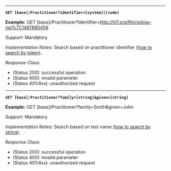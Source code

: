 


-----------

**`GET [base]/Practitioner?identifier=[system]|[code]`**

**Example:** GET [base]/Practitioner?identifier=http://hl7.org/fhir/sid/us-npi%7C1497860456

*Support:* Mandatory

*Implementation Notes:*  Search based on practitioner identifier  [(how to search by token)].

*Response Class:*

-   (Status 200): successful operation
-   (Status 400): invalid parameter
-   (Status 401/4xx): unauthorized request

-----------


**`GET [base]/Practitioner?family=[string]&given=[string]`**

**Example:** GET [base]/Practitioner?family=Smith&given=John

*Support:* Mandatory

*Implementation Notes:* Search based on text name [(how to search by string)].

*Response Class:*

-   (Status 200): successful operation
-   (Status 400): invalid parameter
-   (Status 401/4xx): unauthorized request

  [(how to search by reference)]: http://build.fhir.org/search.html#reference
  [(how to search by token)]: http://build.fhir.org/search.html#token
 [(how to search by date)]: http://build.fhir.org/search.html#date
 [(how to search by string)]: http://build.fhir.org/search.html#string
